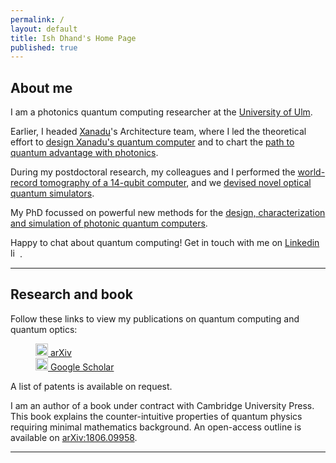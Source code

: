 ```yaml
---
permalink: /
layout: default
title: Ish Dhand's Home Page
published: true
---
```


## About me

I am a photonics quantum computing researcher at the [University of Ulm](https://www.uni-ulm.de/en/).

Earlier, I headed [Xanadu](https://xanadu.ai/)'s Architecture team, where I led the theoretical effort to [design Xanadu's  quantum computer](https://quantum-journal.org/papers/q-2021-02-04-392/) and to chart the [path to quantum advantage with photonics](https://arxiv.org/abs/2102.12474).

During my postdoctoral research, my colleagues and I performed the [world-record tomography of a 14-qubit computer](https://www.nature.com/articles/nphys4244), and we [devised novel optical quantum simulators](https://journals.aps.org/prl/abstract/10.1103/PhysRevLett.120.130501). 

My PhD focussed on powerful new methods for the [design, characterization and simulation of photonic quantum computers](https://arxiv.org/abs/1603.07476).

Happy to chat about quantum computing! Get in touch with me on <a href = "https://www.linkedin.com/in/ishdhand/">Linkedin <img src="{{site.baseurl}}/img/LI.png" alt="linkedin" style="width:15px;height:15px;"></a>.

---

## Research and book

Follow these links to view my publications on quantum computing and quantum optics: 

<p style="margin-left: 40px">
<a href="https://arxiv.org/a/dhand_i_1.html" title="Ish Dhand at ArXiv"><img src="{{site.baseurl}}/img/arxiv.png" alt="Ish Dhand at arXiv" style="width:20px;height:20px;"> arXiv </a><br>
<a href="https://scholar.google.com/citations?user=0mvHAe4AAAAJ" title="Ish Dhand at Google Scholar"><img src="{{site.baseurl}}/img/scholar.png" alt="Ish Dhand at Google Scholar" style="width:20px;height:20px;"> Google Scholar</a><br>
</p>

A list of patents is available on request.

I am an author of a book under contract with Cambridge University Press. This book explains the counter-intuitive properties of quantum physics requiring minimal mathematics background. An open-access outline is available on [arXiv:1806.09958](https://arxiv.org/abs/1806.09958).

---